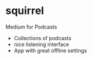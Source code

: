 # squirrel

Medium for Podcasts 

 * Collections of podcasts
 * nice listening interface
 * App with great offline settings
